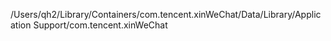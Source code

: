 /Users/qh2/Library/Containers/com.tencent.xinWeChat/Data/Library/Application Support/com.tencent.xinWeChat